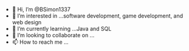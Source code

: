 - 👋 Hi, I’m @BSimon1337
- 👀 I’m interested in ...software development, game development, and web design
- 🌱 I’m currently learning ...Java and SQL
- 💞️ I’m looking to collaborate on ...
- 📫 How to reach me ...

<!---
BSimon1337/BSimon1337 is a ✨ special ✨ repository because its `README.md` (this file) appears on your GitHub profile.
You can click the Preview link to take a look at your changes.
--->
